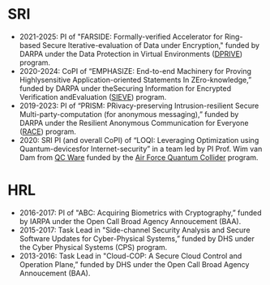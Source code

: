 
# SRI
* 2021-2025: PI of "FARSIDE: Formally-verified Accelerator for Ring-based Secure Iterative-evaluation of Data under Encryption," funded by DARPA under the Data Protection in Virtual Environments ([DPRIVE](https://www.darpa.mil/news-events/2020-03-02)) program.
* 2020-2024: CoPI of “EMPHASIZE: End-to-end Machinery for Proving Highlysensitive Application-oriented Statements In ZEro-knowledge,” funded by DARPA under  theSecuring  Information  for  Encrypted  Verification  andEvaluation ([SIEVE](https://www.darpa.mil/program/securing-information-for-encrypted-verification-and-evaluation)) program.
* 2019-2023: PI of “PRISM: PRivacy-preserving Intrusion-resilient Secure Multi-party-computation  (for  anonymous  messaging),”  funded  by  DARPA under the Resilient Anonymous Communication for Everyone ([RACE](https://www.darpa.mil/program/resilient-anonymous-communication-for-everyone)) program.
* 2020: SRI PI (and overall CoPI) of “LOQI: Leveraging Optimization using Quantum-devicesfor Internet-security” in a team led by PI Prof. Wim van Dam from [QC Ware](https://qcware.com/team#team) funded by the [Air Force Quantum Collider](https://usafquantumcollider.com/) program.






# HRL
* 2016-2017: PI of "ABC: Acquiring Biometrics with Cryptography,” funded by IARPA under the Open Call Broad Agency Annoucement (BAA).
* 2015-2017: Task Lead in "Side-channel Security Analysis and Secure Software Updates for Cyber-Physical Systems,” funded by DHS under the Cyber Physical Systems (CPS) program.
* 2013-2016: Task Lead in "Cloud-COP: A Secure Cloud Control and Operation Plane,” funded by DHS under the Open Call Broad Agency Annoucement (BAA).

